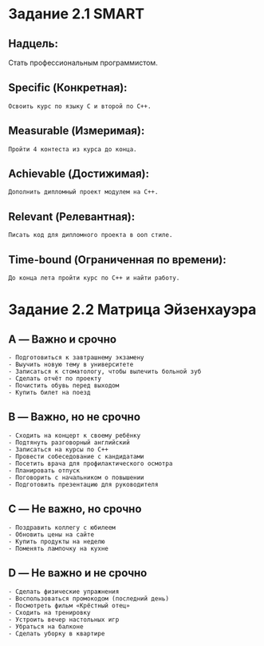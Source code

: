 # Задание 2.1 SMART

## Надцель:
Стать профессиональным программистом.
## Specific (Конкретная):
    Освоить курс по языку С и второй по C++.
## Measurable (Измеримая):
    Пройти 4 контеста из курса до конца.
## Achievable (Достижимая):
    Дополнить дипломный проект модулем на С++.
## Relevant (Релевантная):
    Писать код для дипломного проекта в ооп стиле.
## Time-bound (Ограниченная по времени):
    До конца лета пройти курс по С++ и найти работу.

# Задание 2.2 Матрица Эйзенхауэра

## A — Важно и срочно
    - Подготовиться к завтрашнему экзамену
    - Выучить новую тему в университете
    - Записаться к стоматологу, чтобы вылечить больной зуб
    - Сделать отчёт по проекту
    - Почистить обувь перед выходом
    - Купить билет на поезд
## B — Важно, но не срочно
    - Сходить на концерт к своему ребёнку
    - Подтянуть разговорный английский
    - Записаться на курсы по C++
    - Провести собеседование с кандидатами
    - Посетить врача для профилактического осмотра
    - Планировать отпуск
    - Поговорить с начальником о повышении
    - Подготовить презентацию для руководителя
## C — Не важно, но срочно
    - Поздравить коллегу с юбилеем
    - Обновить цены на сайте
    - Купить продукты на неделю
    - Поменять лампочку на кухне
## D — Не важно и не срочно
    - Сделать физические упражнения
    - Воспользоваться промокодом (последний день)
    - Посмотреть фильм «Крёстный отец»
    - Сходить на тренировку
    - Устроить вечер настольных игр
    - Убраться на балконе
    - Сделать уборку в квартире
